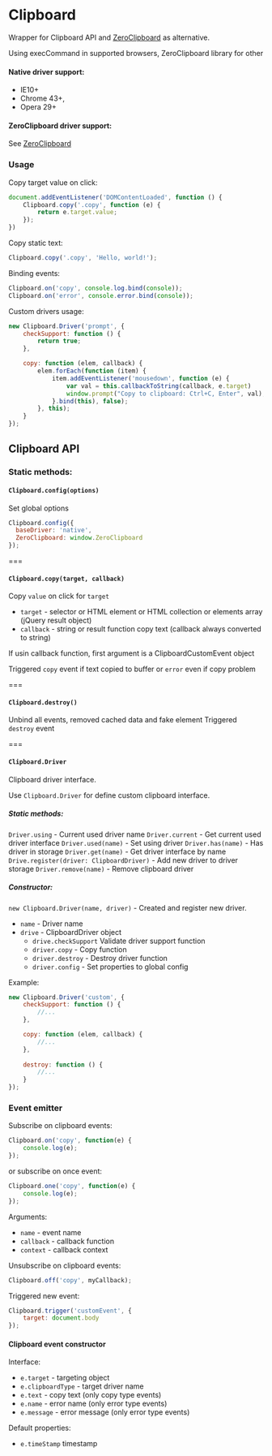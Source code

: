 # Сlipboard
Wrapper for Clipboard API and [ZeroClipboard](https://github.com/zeroclipboard/zeroclipboard) as alternative.

Using execCommand in supported browsers, ZeroClipboard library for other

#### Native driver support:

* IE10+
* Chrome 43+,
* Opera 29+

#### ZeroClipboard driver support:
See [ZeroClipboard](https://github.com/zeroclipboard/zeroclipboard)

### Usage

Copy target value on click:
```javascript
document.addEventListener('DOMContentLoaded', function () {
    Clipboard.copy('.copy', function (e) {
        return e.target.value;
    });
})
```

Copy static text:
```javascript
Clipboard.copy('.copy', 'Hello, world!');
```


Binding events:
```javascript
Clipboard.on('copy', console.log.bind(console));
Clipboard.on('error', console.error.bind(console));
```


Custom drivers usage:
```javascript
new Clipboard.Driver('prompt', {
    checkSupport: function () {
        return true;
    },

    copy: function (elem, callback) {
        elem.forEach(function (item) {
            item.addEventListener('mousedown', function (e) {
                var val = this.callbackToString(callback, e.target)
                window.prompt("Copy to clipboard: Ctrl+C, Enter", val);
            }.bind(this), false);
        }, this);
    }
});
```

## Clipboard API

### Static methods:

#### `Clipboard.config(options)`
Set global options

```js
Clipboard.config({
  baseDriver: 'native',
  ZeroClipboard: window.ZeroClipboard
});
```

===

#### `Clipboard.copy(target, callback)`
Copy `value` on click for `target`

* `target` - selector or HTML element or HTML collection or elements array (jQuery result object)
* `callback` - string or result function copy text (callback always converted to string)

If usin callback function, first argument is a ClipboardCustomEvent object

Triggered `copy` event if text copied to buffer or `error` even if copy problem

===

#### `Clipboard.destroy()`
Unbind all events, removed cached data and fake element
Triggered `destroy` event

===

#### `Clipboard.Driver`
Clipboard driver interface.

Use `Clipboard.Driver` for define custom clipboard interface.

##### Static methods:

`Driver.using` - Current used driver name
`Driver.current` - Get current used driver interface
`Driver.used(name)` - Set using driver
`Driver.has(name)` - Has driver in storage
`Driver.get(name)` - Get driver interface by name
`Drive.register(driver: ClipboardDriver)` - Add new driver to driver storage
`Driver.remove(name)` - Remove clipboard driver

##### Constructor:
`new Clipboard.Driver(name, driver)` - Created and register new driver.

* `name` - Driver name
* `drive` - ClipboardDriver object
    * `drive.checkSupport` Validate driver support function
    * `driver.copy` - Copy function
    * `driver.destroy` - Destroy driver function
    * `driver.config` - Set properties to global config

Example:

```js
new Clipboard.Driver('custom', {
    checkSupport: function () {
        //...
    },

    copy: function (elem, callback) {
        //...
    },
    
    destroy: function () {
        //...
    }
});
```

### Event emitter

Subscribe on clipboard events:

```js
Clipboard.on('copy', function(e) {
    console.log(e);
});
```
or subscribe on once event:

```js
Clipboard.one('copy', function(e) {
    console.log(e);
});
```

Arguments:

* `name` - event name
* `callback` - callback function
* `context` - callback context

Unsubscribe on clipboard events:

```js
Clipboard.off('copy', myCallback);
```

Triggered new event:

```js
Clipboard.trigger('customEvent', {
    target: document.body
});
```

#### Clipboard event constructor

Interface:

* `e.target` - targeting object
* `e.clipboardType` - target driver name
* `e.text` - copy text (only copy type events)
* `e.name` - error name (only error type events)
* `e.message` - error message (only error type events)

Default properties: 

* `e.timeStamp` timestamp
